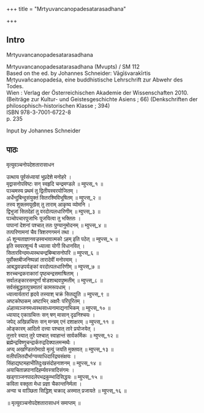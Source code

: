 +++
title = "Mrtyuvancanopadesatarasadhana"

+++
## Intro
  
  
  
  
 Mrtyuvancanopadesatarasadhana   
  
  
  
  
Mrtyuvancanopadesatarasadhana (Mvupts) / SM 112  
Based on the ed. by Johannes Schneider: Vāgīśvarakīrtis Mṛtyuvañcanopadeśa, eine buddhistische Lehrschrift zur Abwehr des Todes.  
Wien : Verlag der Österreichischen Akademie der Wissenschaften 2010.  
(Beiträge zur Kultur- und Geistesgeschichte Asiens ; 66) (Denkschriften der philosophisch-historischen Klasse ; 394)  
ISBN 978-3-7001-6722-8  
p. 235  
  
  
Input by Johannes Schneider  
  
  
  
  
  


## पाठः
  
  
  
  
  
  
  
मृत्युवञ्चनोपदेशतारासाधन  
  
उत्थाय पूर्वसंध्यायां भूप्रदेशे मनोहरे ।  
मृद्वासनोपविष्टः सन् स्वहृदि चन्द्रमण्डले ॥ म्वुप्त्स्_१ ॥  
पञ्चमस्य प्रथमं तु द्वितीयस्वरयोजितम् ।  
अर्धेन्दुबिन्दुसंयुक्तं सितरश्मिविभूषितम् ॥ म्वुप्त्स्_२ ॥  
तस्य शुक्लमयूखैस् तु ताराम् आकृष्य व्योमनि ।  
द्विभुजां सितदेहां तु वरदोत्पलधारिणीम् ॥ म्वुप्त्स्_३ ॥  
पञ्चोपचारपूजाभिः पूजयित्वा तु भक्तितः ।  
पापानां देशनां पश्चात् ततः पुण्यानुमोदनम् ॥ म्वुप्त्स्_४ ॥   
तत्परिणामनां चैव त्रिशरणगमनं तथा ।            
ॐ शून्यताज्ञानवज्रस्वभावात्मको ऽहम् इति पठेत् ॥ म्वुप्त्स्_५ ॥  
इति स्वपरशून्यं वै ध्यात्वा योगी विधानवित् ।       
सितारविन्दमध्यस्थचन्द्रबिम्बासनोपरि ॥ म्वुप्त्स्_६ ॥   
पूर्वोक्तबीजनिष्पन्नां तारादेवीं मनोरमाम् ।   
आबद्धवज्रपर्यङ्कां वरदोत्पलधारिणीम् ॥ म्वुप्त्स्_७ ॥  
शरच्चन्द्रकराकारां पृष्ठचन्द्रसमाश्रिताम् ।  
सर्वालङ्कारसम्पूर्णां षोडशाब्दवपुष्मतीम् ॥ म्वुप्त्स्_८ ॥  
सर्वसंबुद्धतत्पुत्रमातरं कामरूपधाम् ।  
ध्यात्वार्यतारां हृदये तस्याश् चक्रं सितद्युति ॥ म्वुप्त्स्_९ ॥  
अष्टकोष्ठकम् अष्टाभिर् अक्षरैः परिपूरितम् ।  
ॐहाव्यञ्जनमध्यस्थसाध्यनामाद्यनाभिकम् ॥ म्वुप्त्स्_१० ॥  
ध्यायाद् एकाग्रचित्तः सन् षण् मासान् दृढनिश्चयः ।  
जपेद् अखिन्नचित्तः सन् मन्त्रम् एनं दशाक्षरम् ॥ म्वुप्त्स्_११ ॥  
ओङ्कारम् आदितो दत्त्वा पश्चात् तारे प्रयोजयेत् ।  
तुत्तारे स्यात् तुरे पश्चात् स्वाहान्तं सार्वकर्मिकः ॥ म्वुप्त्स्_१२ ॥  
ब्रह्मेन्द्रविष्णुचन्द्रार्करुद्रदिक्पालमन्मथैः ।  
अप्य् अखण्डितरोमाग्रो मृत्युं जयति मुक्तवत् ॥ म्वुप्त्स्_१३ ॥  
वलीपलितदौर्भाग्यव्याधिदारिद्र्यसंक्षयः ।  
सिंहाद्यष्टमहाभीतिदुःखसंदोहनाशनम् ॥ म्वुप्त्स्_१४ ॥  
अयाचितान्नपानादिहर्म्यवस्त्रादिसंगमः ।  
खड्गाञ्जनपादलेपभद्रकुम्भादिसिद्धयः ॥ म्वुप्त्स्_१५ ॥  
कविता वक्तृता मेधा प्रज्ञा चैकान्तनिर्मला ।  
अन्या च वाञ्छिता सिद्धिश् चक्राद् अस्मात् प्रजायते ॥ म्वुप्त्स्_१६ ॥  
  
॥ मृत्युवञ्चनोपदेशतारासाधनं समाप्तम् ॥  
  
  
  
  
